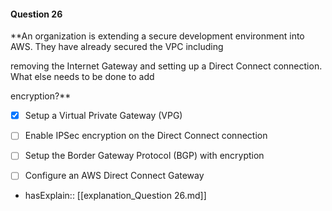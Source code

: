 #### Question  26

**An organization is extending a secure development environment into AWS. They have already secured the VPC including

removing the Internet Gateway and setting up a Direct Connect connection. What else needs to be done to add

encryption?**

- [x] Setup a Virtual Private Gateway (VPG)

- [ ] Enable IPSec encryption on the Direct Connect connection

- [ ] Setup the Border Gateway Protocol (BGP) with encryption

- [ ] Configure an AWS Direct Connect Gateway

- hasExplain:: [[explanation_Question  26.md]]
